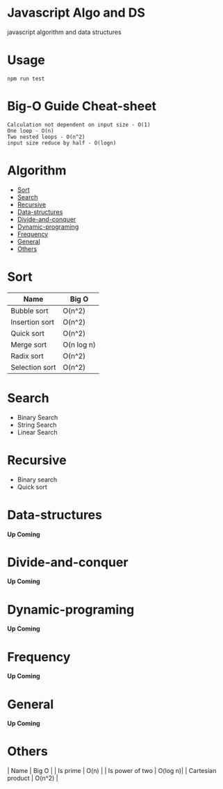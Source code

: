 # Javascript Algo and DS
javascript algorithm and data structures

# Usage
```npm
npm run test
```
# **Big-O Guide Cheat-sheet**
    Calculation not dependent on input size - O(1)
    One loop - O(n)
    Two nested loops - O(n^2)
    input size reduce by half - O(logn)

# Algorithm
* [Sort](#sort)
* [Search](#search)
* [Recursive](#recursive)
* [Data-structures](#data-structures)
* [Divide-and-conquer](#divide-and-conquer)
* [Dynamic-programing](#dynamic-programing)
* [Frequency](#frequency)
* [General](#general)
* [Others](#others)

# Sort
| Name | Big O |
| --- | --- |
| Bubble sort | O(n^2) |
| Insertion sort | O(n^2) |
| Quick sort | O(n^2) |
| Merge sort | O(n log n) |
| Radix sort | O(n^2) |
| Selection sort | O(n^2) |

# Search 
* Binary Search 
* String Search
* Linear Search
# Recursive
* Binary search
* Quick sort

# Data-structures
**Up Coming**
# Divide-and-conquer
**Up Coming**
# Dynamic-programing
**Up Coming**
# Frequency
**Up Coming**
# General
**Up Coming**

# Others
| Name | Big O |
| Is prime | O(n) |
| Is power of two  | O(log n)|
| Cartesian product | O(n^2) |
